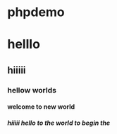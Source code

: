 # phpdemo

<html>
<body>
  <h1> helllo </h1>
  
  </body>
  </html>
  
<html>
  <body>
    <h2> hiiiii </h2>
  </body>
  </html>
  
  
  <html>
  <body>
    <h3> hellow worlds </h3>
  </body>
  </html>
  
<html>
  <body>
    <h4> welcome to new world </h4>
  </body>
  </html>
  
  
  <html>
  <body>
    <h5> hiiiii hello to the world to begin the  <h5>
      </body>
    </html>
  
  
  
  
  
